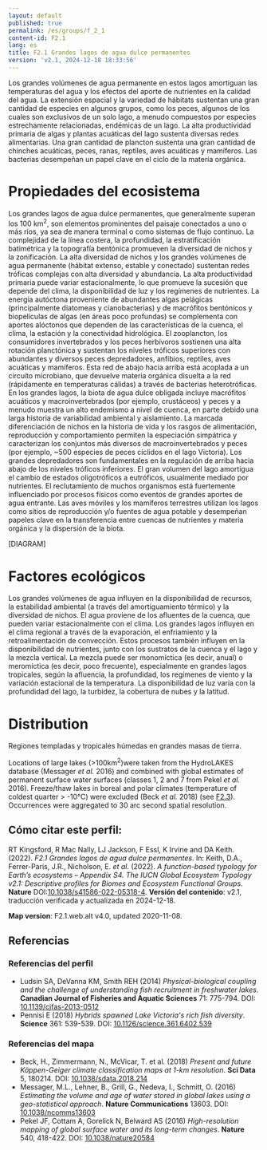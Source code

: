```yaml
---
layout: default
published: true
permalink: /es/groups/f_2_1
content-id: F2.1
lang: es
title: F2.1 Grandes lagos de agua dulce permanentes
version: 'v2.1, 2024-12-18 18:33:56'
---
```


Los grandes volúmenes de agua permanente en estos lagos amortiguan las temperaturas del agua y los efectos del aporte de nutrientes en la calidad del agua. La extensión espacial y la variedad de hábitats sustentan una gran cantidad de especies en algunos grupos, como los peces, algunos de los cuales son exclusivos de un solo lago, a menudo compuestos por especies estrechamente relacionadas, endémicas de un lago. La alta productividad primaria de algas y plantas acuáticas del lago sustenta diversas redes alimentarias. Una gran cantidad de plancton sustenta una gran cantidad de chinches acuáticas, peces, ranas, reptiles, aves acuáticas y mamíferos. Las bacterias desempeñan un papel clave en el ciclo de la materia orgánica.

# Propiedades del ecosistema
 
Los grandes lagos de agua dulce permanentes, que generalmente superan los 100 km<sup>2</sup>, son elementos prominentes del paisaje conectados a uno o más ríos, ya sea de manera terminal o como sistemas de flujo continuo. La complejidad de la línea costera, la profundidad, la estratificación batimétrica y la topografía bentónica promueven la diversidad de nichos y la zonificación. La alta diversidad de nichos y los grandes volúmenes de agua permanente (hábitat extenso, estable y conectado) sustentan redes tróficas complejas con alta diversidad y abundancia. La alta productividad primaria puede variar estacionalmente, lo que promueve la sucesión que depende del clima, la disponibilidad de luz y los regímenes de nutrientes. La energía autóctona proveniente de abundantes algas pelágicas (principalmente diatomeas y cianobacterias) y de macrófitos bentónicos y biopelículas de algas (en áreas poco profundas) se complementa con aportes alóctonos que dependen de las características de la cuenca, el clima, la estación y la conectividad hidrológica. El zooplancton, los consumidores invertebrados y los peces herbívoros sostienen una alta rotación planctónica y sustentan los niveles tróficos superiores con abundantes y diversos peces depredadores, anfibios, reptiles, aves acuáticas y mamíferos. Esta red de abajo hacia arriba está acoplada a un circuito microbiano, que devuelve materia orgánica disuelta a la red (rápidamente en temperaturas cálidas) a través de bacterias heterotróficas. En los grandes lagos, la biota de agua dulce obligada incluye macrófitos acuáticos y macroinvertebrados (por ejemplo, crustáceos) y peces y a menudo muestra un alto endemismo a nivel de cuenca, en parte debido una larga historia de variabilidad ambiental y aislamiento. La marcada diferenciación de nichos en la historia de vida y los rasgos de alimentación, reproducción y comportamiento permiten la especiación simpátrica y caracterizan los conjuntos más diversos de macroinvertebrados y peces (por ejemplo, ~500 especies de peces cíclidos en el lago Victoria). Los grandes depredadores son fundamentales en la regulación de arriba hacia abajo de los niveles tróficos inferiores. El gran volumen del lago amortigua el cambio de estados oligotróficos a eutróficos, usualmente mediado por nutrientes. El reclutamiento de muchos organismos está fuertemente influenciado por procesos físicos como eventos de grandes aportes de agua entrante. Las aves móviles y los mamíferos terrestres utilizan los lagos como sitios de reproducción y/o fuentes de agua potable y desempeñan papeles clave en la transferencia entre cuencas de nutrientes y materia orgánica y la dispersión de la biota.

[DIAGRAM]

# Factores ecológicos
 
Los grandes volúmenes de agua influyen en la disponibilidad de recursos, la estabilidad ambiental (a través del amortiguamiento térmico) y la diversidad de nichos. El agua proviene de los afluentes de la cuenca, que pueden variar estacionalmente con el clima. Los grandes lagos influyen en el clima regional a través de la evaporación, el enfriamiento y la retroalimentación de convección. Estos procesos también influyen en la disponibilidad de nutrientes, junto con los sustratos de la cuenca y el lago y la mezcla vertical. La mezcla puede ser monomíctica (es decir, anual) o meromíctica (es decir, poco frecuente), especialmente en grandes lagos tropicales, según la afluencia, la profundidad, los regímenes de viento y la variación estacional de la temperatura. La disponibilidad de luz varía con la profundidad del lago, la turbidez, la cobertura de nubes y la latitud.
 
# Distribution
 
Regiones templadas y tropicales húmedas en grandes masas de tierra.

Locations of large lakes (>100km<sup>2</sup>)were taken from the HydroLAKES database (Messager _et al._ 2016) and combined with global estimates of permanent surface water surfaces (classes 1, 2 and 7 from Pekel _et al._ 2016). Freeze/thaw lakes in boreal and polar climates (temperature of coldest quarter > -10°C) were excluded (Beck _et al._ 2018) (see [F2.3](/explore/groups/F2.3)). Occurrences were aggregated to 30 arc second spatial resolution.

## Cómo citar este perfil:

RT Kingsford, R Mac Nally, LJ Jackson, F Essl, K Irvine and DA Keith. (2022). *F2.1 Grandes lagos de agua dulce permanentes*. In: Keith, D.A., Ferrer-Paris, J.R., Nicholson, E. *et al.* (2022). *A function-based typology for Earth’s ecosystems – Appendix S4. The IUCN Global Ecosystem Typology v2.1: Descriptive profiles for Biomes and Ecosystem Functional Groups*. **Nature** DOI:[10.1038/s41586-022-05318-4](https://doi.org/10.1038/s41586-022-05318-4).
**Versión del contenido**: v2.1, traducción verificada y actualizada en 2024-12-18.

**Map version**: F2.1.web.alt v4.0, updated 2020-11-08.

## Referencias

### Referencias del perfil
* Ludsin SA, DeVanna KM, Smith REH  (2014) *Physical-biological coupling and the challenge of understanding fish recruitment in freshwater lakes*. **Canadian Journal of Fisheries and Aquatic Sciences** 71: 775-794. DOI: [10.1139/cjfas-2013-0512](http://doi.org/10.1139/cjfas-2013-0512)
* Pennisi E  (2018) *Hybrids spawned Lake Victoria's rich fish diversity*. **Science** 361: 539-539. DOI: [10.1126/science.361.6402.539](http://doi.org/10.1126/science.361.6402.539)

### Referencias del mapa
* Beck, H., Zimmermann, N., McVicar, T. et al. (2018) *Present and future Köppen-Geiger climate classification maps at 1-km resolution*. **Sci Data** 5, 180214. DOI: [10.1038/sdata.2018.214](http://doi.org/10.1038/sdata.2018.214)
* Messager, M.L., Lehner, B., Grill, G., Nedeva, I., Schmitt, O.  (2016) *Estimating the volume and age of water stored in global lakes using a geo-statistical approach*. **Nature Communications** 13603. DOI: [10.1038/ncomms13603](http://doi.org/10.1038/ncomms13603)
* Pekel JF, Cottam A, Gorelick N, Belward AS (2016) *High-resolution mapping of global surface water and its long-term changes*. **Nature** 540, 418-422. DOI: [10.1038/nature20584](http://doi.org/10.1038/nature20584)
